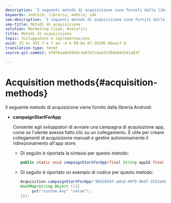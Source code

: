 ```yaml
---
description: 'I seguenti metodi di acquisizione sono forniti dalla libreria di Android '
keywords: android; libreria; mobile; sdk
seo-description: 'I seguenti metodi di acquisizione sono forniti dalla libreria di Android '
seo-title: Metodi di acquisizione
solution: Marketing Cloud, Analytics
title: Metodi di acquisizione
topic: Sviluppatore e implementazione
uuid: 22 ec 432 f-e 7 ae -4 e 89-be 07-26206 bbeacf 8
translation-type: tm+mt
source-git-commit: bf076aa8e59d5c3e634fc4ae21f0de0d4541a83f

---
```



# Acquisition methods{#acquisition-methods}

Il seguente metodo di acquisizione viene fornito dalla libreria Android:

* **campaignStartForApp**

   Consente agli sviluppatori di avviare una campagna di acquisizione app, come se l'utente avesse fatto clic su un collegamento. È utile per creare collegamenti di acquisizione manuali e gestire autonomamente il ridirezionamento all'app store.

   * Di seguito è riportata la sintassi per questo metodo:

      ```java
      public static void campaignStartForApp(final String appId final Map<String Object> data); 
      ```

   * Di seguito è riportato un esempio di codice per questo metodo:

      ```java
      Acquisition.campaignStartForApp("0652024f-adcd-49f9-9bd7-2552a4564d2f" new 
      HashMap<String Object (){{
           put("custom.key" "value");
      }}); 
      ```
